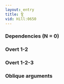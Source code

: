 ```yaml
---
layout: entry
title: སྙེ་
vid: Hill:0650
---
```

### Dependencies (N = 0)


### Overt 1-2


### Overt 1-2-3


### Oblique arguments

